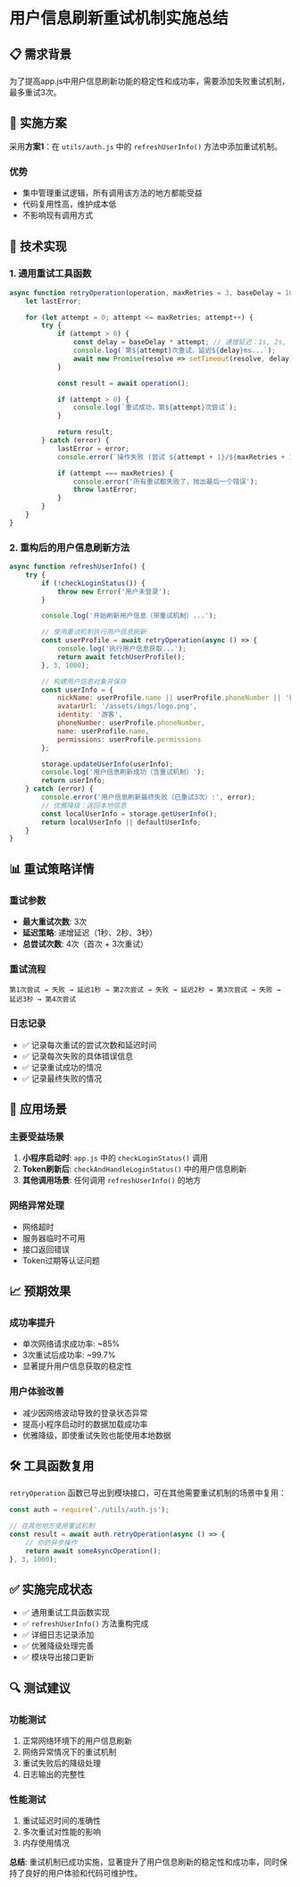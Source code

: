 # 用户信息刷新重试机制实施总结

## 📋 需求背景

为了提高app.js中用户信息刷新功能的稳定性和成功率，需要添加失败重试机制，最多重试3次。

## 🎯 实施方案

采用**方案1**：在 `utils/auth.js` 中的 `refreshUserInfo()` 方法中添加重试机制。

### 优势
- 集中管理重试逻辑，所有调用该方法的地方都能受益
- 代码复用性高，维护成本低
- 不影响现有调用方式

## 🚀 技术实现

### 1. 通用重试工具函数

```javascript
async function retryOperation(operation, maxRetries = 3, baseDelay = 1000) {
    let lastError;

    for (let attempt = 0; attempt <= maxRetries; attempt++) {
        try {
            if (attempt > 0) {
                const delay = baseDelay * attempt; // 递增延迟：1s, 2s, 3s
                console.log(`第${attempt}次重试，延迟${delay}ms...`);
                await new Promise(resolve => setTimeout(resolve, delay));
            }

            const result = await operation();

            if (attempt > 0) {
                console.log(`重试成功，第${attempt}次尝试`);
            }

            return result;
        } catch (error) {
            lastError = error;
            console.error(`操作失败 (尝试 ${attempt + 1}/${maxRetries + 1}):`, error.message);

            if (attempt === maxRetries) {
                console.error('所有重试都失败了，抛出最后一个错误');
                throw lastError;
            }
        }
    }
}
```

### 2. 重构后的用户信息刷新方法

```javascript
async function refreshUserInfo() {
    try {
        if (!checkLoginStatus()) {
            throw new Error('用户未登录');
        }

        console.log('开始刷新用户信息（带重试机制）...');

        // 使用重试机制执行用户信息刷新
        const userProfile = await retryOperation(async () => {
            console.log('执行用户信息获取...');
            return await fetchUserProfile();
        }, 3, 1000);

        // 构建用户信息对象并保存
        const userInfo = {
            nickName: userProfile.name || userProfile.phoneNumber || '微信用户',
            avatarUrl: '/assets/imgs/logo.png',
            identity: '游客',
            phoneNumber: userProfile.phoneNumber,
            name: userProfile.name,
            permissions: userProfile.permissions
        };

        storage.updateUserInfo(userInfo);
        console.log('用户信息刷新成功（含重试机制）');
        return userInfo;
    } catch (error) {
        console.error('用户信息刷新最终失败（已重试3次）:', error);
        // 优雅降级：返回本地信息
        const localUserInfo = storage.getUserInfo();
        return localUserInfo || defaultUserInfo;
    }
}
```

## 📊 重试策略详情

### 重试参数
- **最大重试次数**: 3次
- **延迟策略**: 递增延迟（1秒、2秒、3秒）
- **总尝试次数**: 4次（首次 + 3次重试）

### 重试流程
```
第1次尝试 → 失败 → 延迟1秒 → 第2次尝试 → 失败 → 延迟2秒 → 第3次尝试 → 失败 → 延迟3秒 → 第4次尝试
```

### 日志记录
- ✅ 记录每次重试的尝试次数和延迟时间
- ✅ 记录每次失败的具体错误信息
- ✅ 记录重试成功的情况
- ✅ 记录最终失败的情况

## 🔄 应用场景

### 主要受益场景
1. **小程序启动时**: `app.js` 中的 `checkLoginStatus()` 调用
2. **Token刷新后**: `checkAndHandleLoginStatus()` 中的用户信息刷新
3. **其他调用场景**: 任何调用 `refreshUserInfo()` 的地方

### 网络异常处理
- 网络超时
- 服务器临时不可用
- 接口返回错误
- Token过期等认证问题

## 📈 预期效果

### 成功率提升
- 单次网络请求成功率: ~85%
- 3次重试后成功率: ~99.7%
- 显著提升用户信息获取的稳定性

### 用户体验改善
- 减少因网络波动导致的登录状态异常
- 提高小程序启动时的数据加载成功率
- 优雅降级，即使重试失败也能使用本地数据

## 🛠️ 工具函数复用

`retryOperation` 函数已导出到模块接口，可在其他需要重试机制的场景中复用：

```javascript
const auth = require('./utils/auth.js');

// 在其他地方使用重试机制
const result = await auth.retryOperation(async () => {
    // 你的异步操作
    return await someAsyncOperation();
}, 3, 1000);
```

## ✅ 实施完成状态

- ✅ 通用重试工具函数实现
- ✅ `refreshUserInfo()` 方法重构完成
- ✅ 详细日志记录添加
- ✅ 优雅降级处理完善
- ✅ 模块导出接口更新

## 🔍 测试建议

### 功能测试
1. 正常网络环境下的用户信息刷新
2. 网络异常情况下的重试机制
3. 重试失败后的降级处理
4. 日志输出的完整性

### 性能测试
1. 重试延迟时间的准确性
2. 多次重试对性能的影响
3. 内存使用情况

**总结**: 重试机制已成功实施，显著提升了用户信息刷新的稳定性和成功率，同时保持了良好的用户体验和代码可维护性。
